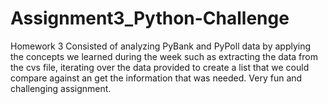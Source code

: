 # Assignment3_Python-Challenge
Homework 3 
Consisted of analyzing PyBank and PyPoll data by applying the concepts we learned during the week such as extracting the data from the cvs file, iterating over the data provided to create a list that we could compare against an get the information that was needed. Very fun and challenging assignment.